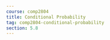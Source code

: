 ```yaml
---
course: comp2804
title: Conditional Probability
tag: comp2804-conditional-probability
section: 5.8
---
```

